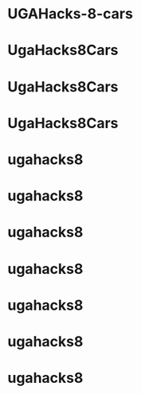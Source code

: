 # UGAHacks-8-cars
# UgaHacks8Cars
# UgaHacks8Cars
# UgaHacks8Cars
# ugahacks8
# ugahacks8
# ugahacks8
# ugahacks8
# ugahacks8
# ugahacks8
# ugahacks8
